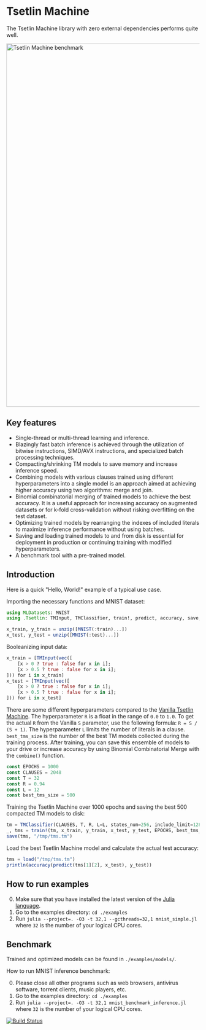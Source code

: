 # Tsetlin Machine

The Tsetlin Machine library with zero external dependencies performs quite well.

<img width="946" alt="Tsetlin Machine benchmark" src="https://github.com/BooBSD/Tsetlin.jl/assets/48304/72f4455d-f89c-41d8-8520-8e9d7cd47fd6">

Key features
------------

  - Single-thread or multi-thread learning and inference.
  - Blazingly fast batch inference is achieved through the utilization of bitwise instructions, SIMD/AVX instructions, and specialized batch processing techniques.
  - Compacting/shrinking TM models to save memory and increase inference speed.
  - Combining models with various clauses trained using different hyperparameters into a single model is an approach aimed at achieving higher accuracy using two algorithms: merge and join.
  - Binomial combinatorial merging of trained models to achieve the best accuracy. It is a useful approach for increasing accuracy on augmented datasets or for k-fold cross-validation without risking overfitting on the test dataset.
  - Optimizing trained models by rearranging the indexes of included literals to maximize inference performance without using batches.
  - Saving and loading trained models to and from disk is essential for deployment in production or continuing training with modified hyperparameters.
  - A benchmark tool with a pre-trained model.


Introduction
------------

Here is a quick "Hello, World!" example of a typical use case.

Importing the necessary functions and MNIST dataset:

```julia
using MLDatasets: MNIST
using .Tsetlin: TMInput, TMClassifier, train!, predict, accuracy, save, load, unzip

x_train, y_train = unzip([MNIST(:train)...])
x_test, y_test = unzip([MNIST(:test)...])
```

Booleanizing input data:

```julia
x_train = [TMInput(vec([
    [x > 0 ? true : false for x in i];
    [x > 0.5 ? true : false for x in i];
])) for i in x_train]
x_test = [TMInput(vec([
    [x > 0 ? true : false for x in i];
    [x > 0.5 ? true : false for x in i];
])) for i in x_test]
```

There are some different hyperparameters compared to the [Vanilla Tsetlin Machine](https://github.com/cair/tmu).
The hyperparameter `R` is a float in the range of `0.0` to `1.0`.
To get the actual `R` from the Vanilla `S` parameter, use the following formula: `R = S / (S + 1)`.
The hyperparameter `L` limits the number of literals in a clause.
`best_tms_size` is the number of the best TM models collected during the training process.
After training, you can save this ensemble of models to your drive or increase accuracy by using Binomial Combinatorial Merge with the `combine()` function.

```julia
const EPOCHS = 1000
const CLAUSES = 2048
const T = 32
const R = 0.94
const L = 12
const best_tms_size = 500
```

Training the Tsetlin Machine over 1000 epochs and saving the best 500 compacted TM models to disk:

```julia
tm = TMClassifier(CLAUSES, T, R, L=L, states_num=256, include_limit=128)
_, tms = train!(tm, x_train, y_train, x_test, y_test, EPOCHS, best_tms_size=best_tms_size, best_tms_compile=true, shuffle=true, batch=true)
save(tms, "/tmp/tms.tm")
```

Load the best Tsetlin Machine model and calculate the actual test accuracy:

```julia
tms = load("/tmp/tms.tm")
println(accuracy(predict(tms[1][2], x_test), y_test))
```

How to run examples
-------------------

0. Make sure that you have installed the latest version of the [Julia language](https://julialang.org/downloads/).
1. Go to the examples directory: `cd ./examples`
2. Run `julia --project=. -O3 -t 32,1 --gcthreads=32,1 mnist_simple.jl` where `32` is the number of your logical CPU cores.

Benchmark
---------

Trained and optimized models can be found in `./examples/models/`.

How to run MNIST inference benchmark:

0. Please close all other programs such as web browsers, antivirus software, torrent clients, music players, etc.
1. Go to the examples directory: `cd ./examples`
2. Run `julia --project=. -O3 -t 32,1 mnist_benchmark_inference.jl` where `32` is the number of your logical CPU cores.



[![Build Status](https://github.com/BooBSD/Tsetlin.jl/actions/workflows/CI.yml/badge.svg?branch=main)](https://github.com/BooBSD/Tsetlin.jl/actions/workflows/CI.yml?query=branch%3Amain)
